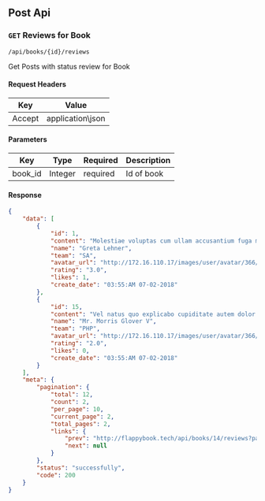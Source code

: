 ## Post Api
### `GET` Reviews for Book
```
/api/books/{id}/reviews
```
Get Posts with status review for Book

#### Request Headers

| Key | Value |
|---|---|
|Accept|application\json
#### Parameters
| Key | Type | Required | Description |
|---|---|---|---|
| book_id | Integer | required | Id of book |
#### Response
```json
{
    "data": [
        {
            "id": 1,
            "content": "Molestiae voluptas cum ullam accusantium fuga magnam.",
            "name": "Greta Lehner",
            "team": "SA",
            "avatar_url": "http://172.16.110.17/images/user/avatar/366/64weew314e61ccc.png",
            "rating": "3.0",
            "likes": 1,
            "create_date": "03:55:AM 07-02-2018"
        },
        {
            "id": 15,
            "content": "Vel natus quo explicabo cupiditate autem dolor et aliquid.",
            "name": "Mr. Morris Glover V",
            "team": "PHP",
            "avatar_url": "http://172.16.110.17/images/user/avatar/366/64314e61ccc.png",
            "rating": "2.0",
            "likes": 0,
            "create_date": "03:55:AM 07-02-2018"
        }
    ],
    "meta": {
        "pagination": {
            "total": 12,
            "count": 2,
            "per_page": 10,
            "current_page": 2,
            "total_pages": 2,
            "links": {
                "prev": "http://flappybook.tech/api/books/14/reviews?page=1",
                "next": null
            }
        },
        "status": "successfully",
        "code": 200
    }
}
```
